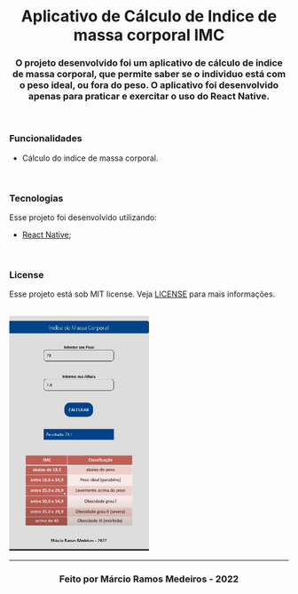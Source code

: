 <h1 align="center"> 
  Aplicativo de Cálculo de Indice de massa corporal IMC
</h1>

<h3 align="center">
 O projeto desenvolvido foi um aplicativo de cálculo de indice de massa corporal, que permite saber se o individuo está com o peso ideal, ou fora do peso. O aplicativo foi desenvolvido apenas para praticar e exercitar o uso do React Native.
</h3>

<br>

### Funcionalidades

- Cálculo do indice de massa corporal. 

<br>

### Tecnologias 

Esse projeto foi desenvolvido utilizando:

-  [React Native](https://reactnative.dev/);
<br>

### License
Esse projeto está sob MIT license. Veja [LICENSE](https://github.com/belapferreira/conceitos-react-native/blob/master/LICENSE) para mais informações.

<br>


 <img src="./App_Image.jpg" width='50%' alt="imagem do app"/>


---
<h3 align="center">
 Feito por Márcio Ramos Medeiros - 2022
 </h3>

